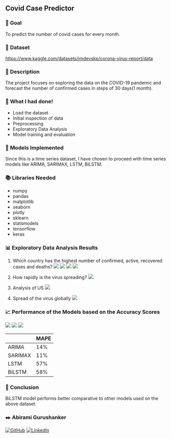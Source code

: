 ## **Covid Case Predictor**

### 🎯 **Goal**
To predict the number of covid cases for every month.

### 🧵 **Dataset**
https://www.kaggle.com/datasets/imdevskp/corona-virus-report/data

### 🧾 **Description**
The project focuses on exploring the data on the COVID-19 pandemic and forecast the number of confirmed cases in steps of 30 days(1 month).

### 🧮 **What I had done!**

- Load the dataset
- Initial inspection of data
- Preprocessing
- Exploratory Data Analysis
- Model training and evaluation

### 🚀 **Models Implemented**

Since this is a time series dataset, I have chosen to proceed with time series models like ARIMA, SARIMAX, LSTM, BiLSTM.

### 📚 **Libraries Needed**
- numpy
- pandas
- matplotlib
- seaborn
- plotly
- sklearn
- statsmodels
- tensorflow
- keras


### 📊 **Exploratory Data Analysis Results**
1. Which country has the highest number of confirmed, active, recovered cases and deaths?
![](Images/EDA1.png)
![](Images/EDA2.png)
![](Images/EDA3.png)
![](Images/EDA4.png)

2. How rapidly is the virus spreading?
![](Images/EDA5.png)

3. Analysis of US
![](Images/EDA6.png)

4. Spread of the virus globally
![](Images/newplot.png)



### 📈 **Performance of the Models based on the Accuracy Scores**

![](Images/ARIMA.png)
![](Images/SARIMAX.png)
![](Images/LSTM.png)


|                    |   MAPE    |
|--------------------|---------------|
|      ARIMA        |     14%       |  
|     SARIMAX       |     11%       |
|    LSTM    |     57%       |
|    BiLSTM    |     58%       |   


### 📢 **Conclusion**
BiLSTM model performs better comparative to other models used on the above dataset.



### ✒️ Abirami Gurushanker

[![GitHub](https://img.shields.io/badge/GitHub-100000?style=for-the-badge&logo=github&logoColor=white)](https://github.com/A-b-i-r-a-m-i-G-S)
[![LinkedIn](https://img.shields.io/badge/LinkedIn-0077B5?style=for-the-badge&logo=linkedin&logoColor=white)](https://www.linkedin.com/in/abirami-gurushanker-b549a725a)

